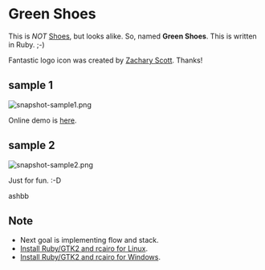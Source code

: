 Green Shoes
=========

This is *NOT* [Shoes](http://shoes.heroku.com/), but looks alike. So, named **Green Shoes**. This is written in Ruby. ;-)

Fantastic logo icon was created by [Zachary Scott](http://github.com/zacharyscott). Thanks!

sample 1
--------

![snapshot-sample1.png](http://github.com/ashbb/green_shoes/raw/master/snapshot-sample1.png)

Online demo is [here](http://www.rin-shun.com/shoes/green-shoes-sample1.swf.html).

sample 2
--------

![snapshot-sample2.png](http://github.com/ashbb/green_shoes/raw/master/snapshot-sample2.png)


Just for fun. :-D

ashbb

Note
----

- Next goal is implementing flow and stack.
- [Install Ruby/GTK2 and rcairo for Linux](http://github.com/ashbb/shoes_hack_note/tree/master/md/hack030.md).
- [Install Ruby/GTK2 and rcairo for Windows](http://github.com/ashbb/shoes_hack_note/tree/master/md/hack031.md).
